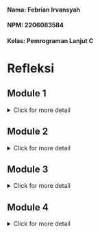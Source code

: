 #### Nama: Febrian Irvansyah
#### NPM: 2206083584
#### Kelas: Pemrograman Lanjut C

# Refleksi

## Module 1
<details>
<summary>Click for more detail</summary>
<br>
  
### Refleksi 1
Selama membuat code saya sering kali saya berpikir "yang penting programnya jalan" setelah adanya modul ini saya berusaha untuk menerapkan clean code. Salah satu miskonsepsi yang sering saya kira benar adalah clean code == banyak comment. Namun, setelah ini saya menyadari bahwa lebih baik memiliki nama variable yang deskriptif dan hal tersebut yang saya usahakan pada saat membuat program ini. Kesalahan yang mungkin masih saya lakukan adalah kode saya yang masih belum terlalu rapi dan penamaan yang mungkin masih sulit untuk dipahami untuk orang lain dan saya masih perlu pembiasaan.

prinsip clean code yang telah saya terapkan:
- Penamaan yang deskriptif
- Fungsi yang singkat dan jelas
- Memastikan variabel pada class terenkapsulasi dengan menyesuaikan access modifier
- Implementasi interface
- Penggunaan Object

### Refleksi 2

1. Dengan adanya unit test saya merasa terbantu karena dapat mencoba kode yang telah saya buat secara otomatis. Menurut saya, banyaknya unit test pada satu class sangat bergantung pada berapa banyak kode khususnya fungsi yang terdapat dalam suatu class. Oleh karena itu, sebaiknya unit test dapat menguji setiap fungsi yang ada pada program tersebut. Menuru saya untuk yakin bahwa unit test sudah cukup untuk verifikasi program adalah dengan memasukkan test untuk setiap fungsi dan memperhatikan case-case yang mungkin terjadi. Namun, walaupun coverage sudah 100% belum tentu akan terbebas dari error karena pada input user akan sangat banyak kemungkinan yang terjadi.
2. Menurut saya akan tidak sesuai dengan prinsip clean code. Karena pada clean code kita harus mengurangi pengulangan agar tidak membuat sebuah program yang berisi kode redundan dan memperbesar ukuran. Tentu saja ini akan mengurangi kualitas dari kode. Untuk memperbagus sebaiknya unit test yang mirip di letakkan pada class yang sama saja sekaligus agar terlihat adanya pengelompokan. Selain itu, untuk mengatasi redundansi maka dapat menggunakan @BeforeEach dan setUp agar tiap sebelum tes kode tersebut akan dijalankan tanpa harus ditulis berkali-kali
</details>

## Module 2
<details>
<summary>Click for more detail</summary>
<br>

1. Saya mencoba untuk memperbaiki issue terkait dengan "Security" yang ditunjukkan oleh scorecard. Strategi yang saya lakukan adalah dengan mengikuti saran dari scorecard itu sendiri. Untuk memiliki dokumentasi terkait security yang baik maka diperlukan email sebagai narahubung jika terdapat vulnerability. Selain itu juga diperlukan keyword-keyword yang memiliki hubungan dengan vulnerability. Dokumentasi itu sendiri disimpan dalam format markdown dengan nama "SECURITY.md" untuk mempermudah pengguna untuk mengidentifikasi aturan atau informasi terkait keamanan pada program.
2. Sudah walaupun implementasi yang saya lakukan sendiri masih ada kekurangan. Proses CI sendiri adalah proses automasi dalam melakukan build serta testing pada program yang telah diupdate dan proses CD adalah proses delivery secara terus-menerus setiap ada update pada program. Oleh karena itu, workflows yang saya kerjakan telah memenuhi kedua hal tersebut. Untuk CI, terlihat adanya workflow ci dan scorecard yang melakukan testing pada program untuk memastikan kelancaran program. Untuk CD, terlihat adanya workflow koyeb-deploy yang dijalankan setiap update pada program.

</details>

## Module 3
<details>
<summary>Click for more detail</summary>
<br>

1. Explain what principles you apply to your project!
- Single Responsibility Principle
Menurut principle ini, setiap classs diharuskan untuk hanya memiliki satu tanggung jawab sehingga dalam satu class tidak boleh terdapat fungsi yang berhubungan dengan keperluan pada class lain. Contohnya yangterjadi adalah class Car yang terletak pada class Product sehingga dilakukan pemisahan class. Dengan cara ini akan meningkatkan clarity dari kode serta pengaksesan fungsi pada class tersebut lebih jelas dan mudah untuk di maintain.
- Interface Segregation Principle
Menurut principle ini, dalam membuat interface harus lebih dispesifikan terhadap class yang harus digunakan. Oleh karena itu, pada projek ini diimplementasikan pemisahan carService dan productService. Dengan pengimplentasian tersebut, maka setiap class dari interface akan digunakan dan menghindari adanya fungsi yang nganggur ataupun fungsi yang tidak perlu pengimplementsiannya.
- Open-Closed Principle
Menurut Principle ini, suatu class sebaiknya bisa di extend tanpa melakukan modifikasi pada class tersebut. Oleh karena itu, dilakukan pengubahan dalam ekstensi untuk tidak menggunakan class implementation dalam mengextend melainkan menggunakan interface yang sudah sediakan agar tidak terjadi modifikasi.

2. Explain the advantages of applying SOLID principles to your project with examples.
- Dengan menggunakan SRP maka code akan lebih maintainable. Selain itu, dengan pemisahan class memudahkan untuk memisahkan kepentingan sehingga tidak mempengaruhi class lain.
- Dengan menggunakan ISP maka pengguna hanya melihat hasil implementasi dari fungsi yang diperlukan saja, contohnya jika suatu class terdapat kemiripan tetapi terdapat implementasi yang berbeda.
- Dengan OCP maka akan menghindari perubahan pada code yang rentan menyebabkan error.

3. Explain the disadvantages of not applying SOLID principles to your project with examples.
Dengan tidak menerapkan SOLID akan pada projek ini akan menyulitkan  dalam memaintain code dan mendebug. Contohnya adalah jika class CarController berada di dalam ProductController maka beban untuk memeriksa kebenaran kode lebih besar karena memeriksa 2 hal sekaligus. Namun, dengan adanya pemisahan maka ada seperation of concern. Lalu contoh untuk ISP adalah dengan tidak merapkan ini kita berkemungkinan untuk tetap menjalankan fungsi/method yang tidak diperlukan pada kelas tersebut sehingga code menjadi tidak efektif. Untuk OCP, jika tidak dilakukan maka ada kemungkinan tidak sengaja memodifikasi yang memperbersar kemungkinan adanya bug.
</details>

## Module 4
<details>
<summary>Click for more detail</summary>
<br>

1. Reflect based on Percival (2017) proposed self-reflective questions (in “Principles and Best Practice of Testing” submodule, chapter “Evaluating Your Testing Objectives”), whether this TDD flow is useful enough for you or not. If not, explain things that you need to do next time you make more tests.
Saya merasa dengan menggunakan TDD saya lebih dapat menghasilkan kode yang lebih bersih. Hal ini karena dengan TDD saya bisa merencanakan dengan lebih baik bagaimana saya akan mengimplementasikan sebuah method. Dengan cara tersebut, bug akan lebih cepat juga untuk ditemukan. Dengan TDD saya juga lebih bisa memisahkan apa yang harus direfactor pada kode saya.
2. You have created unit tests in Tutorial. Now reflect whether your tests have successfully followed F.I.R.S.T. principle or not. If not, explain things that you need to do the next time you create more tests.
Iya, berhasil sesuai FIRST. karena pada test bersifat isolated dengan adanya setUp. Fast karena pemisahan unit test dengan functional test. Repeatable karena adanya setUp yang dilakukan before each test. Self validating karena adanya assertion yang strict. Thorough karena mengcover semua happy dan unhappy path.

</details>